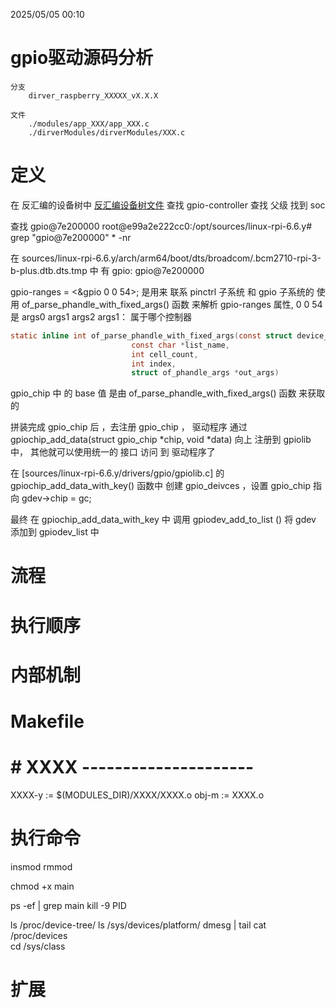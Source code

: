 2025/05/05 00:10
# gpio驱动源码分析
    分支
        dirver_raspberry_XXXXX_vX.X.X

    文件
        ./modules/app_XXX/app_XXX.c
        ./dirverModules/dirverModules/XXX.c

# 定义

在 反汇编的设备树中  [反汇编设备树文件](从fdt反汇编而来的设备树.dts) 查找 gpio-controller 
查找 父级 找到 soc


查找 gpio@7e200000
root@e99a2e222cc0:/opt/sources/linux-rpi-6.6.y# grep "gpio@7e200000" * -nr


在 
sources/linux-rpi-6.6.y/arch/arm64/boot/dts/broadcom/.bcm2710-rpi-3-b-plus.dtb.dts.tmp
中 有 gpio: gpio@7e200000




gpio-ranges = <&gpio 0 0 54>; 是用来 联系 pinctrl 子系统 和 gpio 子系统的
使用  of_parse_phandle_with_fixed_args() 函数 来解析 gpio-ranges 属性, 0 0 54 是 args0 args1 args2
args1： 属于哪个控制器

```C
static inline int of_parse_phandle_with_fixed_args(const struct device_node *np,
						   const char *list_name,
						   int cell_count,
						   int index,
						   struct of_phandle_args *out_args)

```


gpio_chip 中 的 base 值 是由 of_parse_phandle_with_fixed_args() 函数 来获取的


拼装完成 gpio_chip  后 ，去注册 gpio_chip ， 驱动程序 通过 gpiochip_add_data(struct gpio_chip *chip, void *data) 向上 注册到 gpiolib 中， 其他就可以使用统一的 接口 访问 到 驱动程序了


在  [sources/linux-rpi-6.6.y/drivers/gpio/gpiolib.c] 的 gpiochip_add_data_with_key()  函数中 创建 gpio_deivces ，设置 gpio_chip 指向 	gdev->chip = gc;


最终  在 gpiochip_add_data_with_key 中 调用  gpiodev_add_to_list () 将 gdev 添加到 gpiodev_list 中
# 流程


# 执行顺序


# 内部机制


# Makefile
# # XXXX ---------------------
XXXX-y := $(MODULES_DIR)/XXXX/XXXX.o
obj-m := XXXX.o


# 执行命令


insmod
rmmod

chmod +x main

ps -ef | grep main
kill -9 PID

ls /proc/device-tree/
ls /sys/devices/platform/
dmesg | tail
cat /proc/devices  
cd /sys/class 



# 扩展

